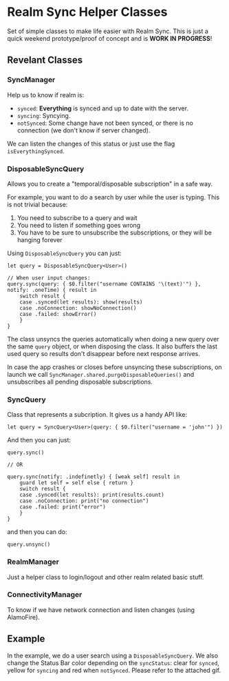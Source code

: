 # Realm Sync Helper Classes
Set of simple classes to make life easier with Realm Sync.
This is just a quick weekend prototype/proof of concept and is **WORK IN PROGRESS**! 

## Revelant Classes

### SyncManager
Help us to know if realm is:
* `synced`: **Everything**  is synced and up to date with the server.
* `syncing`: Syncying.
* `notSynced`: Some change have not been synced, or there is no connection (we don't know if server changed).

We can listen the changes of this status or just use the flag `isEverythingSynced`.

### DisposableSyncQuery
Allows you to create a "temporal/disposable subscription" in a safe way. 

For example, you want to do a search by user while the user is typing. This is not trivial because: 
1. You need to subscribe to a query and wait
2. You need to listen if something goes wrong
3. You have to be sure to unsubscribe the subscriptions, or they will be hanging forever

Using `DisposableSyncQuery` you can just:
```
let query = DisposableSyncQuery<User>()

// When user input changes:
query.sync(query: { $0.filter("username CONTAINS '\(text)'") }, notify: .oneTime) { result in
    switch result {
    case .synced(let results): show(results)
    case .noConnection: showNoConnection()
    case .failed: showError()
    }
}
```

The class unsyncs the queries automatically when doing a new query over the same `query` object, or when disposing the class. It also buffers the last used query so results don't disappear before next response arrives.

In case the app crashes or closes before unsyncing these subscriptions, on launch we call `SyncManager.shared.purgeDisposableQueries()` and unsubscribes all pending disposable subscriptions.

### SyncQuery
Class that represents a subcription. It gives us a handy API like:

```
let query = SyncQuery<User>(query: { $0.filter("username = 'john'") })
```

And then you can just:

```
query.sync()

// OR

query.sync(notify: .indefinetly) { [weak self] result in
    guard let self = self else { return }
    switch result {
    case .synced(let results): print(results.count)
    case .noConnection: print("no connection")
    case .failed: print("error")
    }
}
```

and then you can do:

```
query.unsync()
```

### RealmManager
Just a helper class to login/logout and other realm related basic stuff.

### ConnectivityManager
To know if we have network connection and listen changes (using AlamoFire).

## Example

In the example, we do a user search using a `DisposableSyncQuery`. We also change the Status Bar color depending on the `syncStatus`: clear for `synced`, yellow for `syncing` and red when `notSynced`. Please refer to the attached gif.


